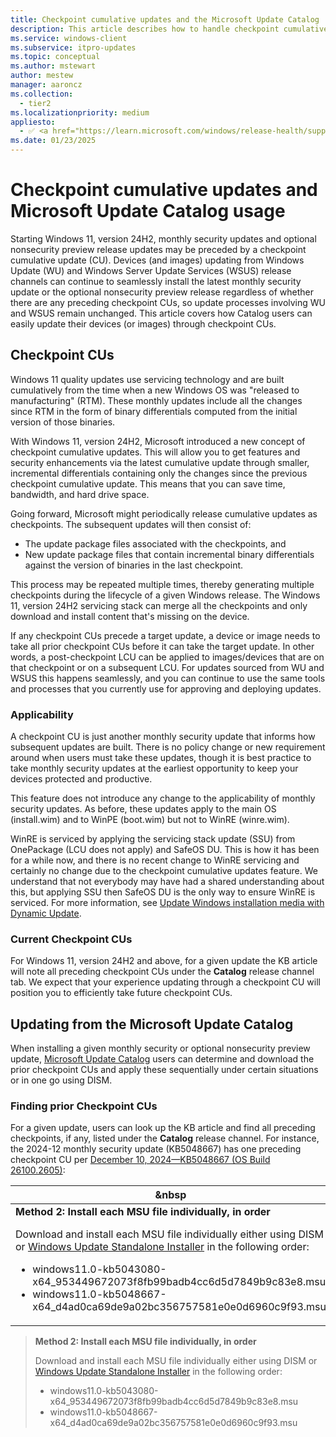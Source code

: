 ```yaml
---
title: Checkpoint cumulative updates and the Microsoft Update Catalog
description: This article describes how to handle checkpoint cumulative updates when you use the Microsoft Update Catalog to update devices and images.
ms.service: windows-client
ms.subservice: itpro-updates
ms.topic: conceptual
ms.author: mstewart
author: mestew
manager: aaroncz
ms.collection:
  - tier2
ms.localizationpriority: medium
appliesto: 
  - ✅ <a href="https://learn.microsoft.com/windows/release-health/supported-versions-windows-client" target="_blank">Windows 11, version 24H2 and later</a>
ms.date: 01/23/2025
---
```


# Checkpoint cumulative updates and Microsoft Update Catalog usage

Starting Windows 11, version 24H2, monthly security updates and optional nonsecurity preview release updates may be preceded by a checkpoint cumulative update (CU). Devices (and images) updating from Windows Update (WU) and Windows Server Update Services (WSUS) release channels can continue to seamlessly install the latest monthly security update or the optional nonsecurity preview release regardless of whether there are any preceding checkpoint CUs, so update processes involving WU and WSUS remain unchanged. This article covers how Catalog users can easily update their devices (or images) through checkpoint CUs.

## Checkpoint CUs

Windows 11 quality updates use servicing technology and are built cumulatively from the time when a new Windows OS was "released to manufacturing" (RTM). These monthly updates include all the changes since RTM in the form of binary differentials computed from the initial version of those binaries.

With Windows 11, version 24H2, Microsoft introduced a new concept of checkpoint cumulative updates. This will allow you to get features and security enhancements via the latest cumulative update through smaller, incremental differentials containing only the changes since the previous checkpoint cumulative update. This means that you can save time, bandwidth, and hard drive space.

Going forward, Microsoft might periodically release cumulative updates as checkpoints. The subsequent updates will then consist of:
- The update package files associated with the checkpoints, and
- New update package files that contain incremental binary differentials against the version of binaries in the last checkpoint.

This process may be repeated multiple times, thereby generating multiple checkpoints during the lifecycle of a given Windows release. The Windows 11, version 24H2 servicing stack can merge all the checkpoints and only download and install content that's missing on the device.

If any checkpoint CUs precede a target update, a device or image needs to take all prior checkpoint CUs before it can take the target update. In other words, a post-checkpoint LCU can be applied to images/devices that are on that checkpoint or on a subsequent LCU. For updates sourced from WU and WSUS this happens seamlessly, and you can continue to use the same tools and processes that you currently use for approving and deploying updates.

### Applicability

A checkpoint CU is just another monthly security update that informs how subsequent updates are built. There is no policy change or new requirement around when users must take these updates, though it is best practice to take monthly security updates at the earliest opportunity to keep your devices protected and productive.

This feature does not introduce any change to the applicability of monthly security updates. As before, these updates apply to the main OS (install.wim) and to WinPE (boot.wim) but not to WinRE (winre.wim).

WinRE is serviced by applying the servicing stack update (SSU) from OnePackage (LCU does not apply) and SafeOS DU. This is how it has been for a while now, and there is no recent change to WinRE servicing and certainly no change due to the checkpoint cumulative updates feature. We understand that not everybody may have had a shared understanding about this, but applying SSU then SafeOS DU is the only way to ensure WinRE is serviced. For more information, see [Update Windows installation media with Dynamic Update](media-dynamic-update.md).

### Current Checkpoint CUs
 
For Windows 11, version 24H2 and above, for a given update the KB article will note all preceding checkpoint CUs under the **Catalog** release channel tab. We expect that your experience updating through a checkpoint CU will position you to efficiently take future checkpoint CUs.

## Updating from the Microsoft Update Catalog

When installing a given monthly security or optional nonsecurity preview update, [Microsoft Update Catalog](https://www.catalog.update.microsoft.com) users can determine and download the prior checkpoint CUs and apply these sequentially under certain situations or in one go using DISM.

### Finding prior Checkpoint CUs

For a given update, users can look up the KB article and find all preceding checkpoints, if any, listed under the **Catalog** release channel. For instance, the 2024-12 monthly security update (KB5048667) has one preceding checkpoint CU per [December 10, 2024—KB5048667 (OS Build 26100.2605)](https://support.microsoft.com/topic/708755a6-d809-4a8a-8d20-53c4108590e6#ID0ELBD=Catalog):


|&nbsp|
|---|
|<b>Method 2: Install each MSU file individually, in order</b> <p>Download and install each MSU file individually either using DISM or [Windows Update Standalone Installer](https://support.microsoft.com/topic/799ba3df-ec7e-b05e-ee13-1cdae8f23b19) in the following order: <ul><li> windows11.0-kb5043080-x64_953449672073f8fb99badb4cc6d5d7849b9c83e8.msu </li> <li>windows11.0-kb5048667-x64_d4ad0ca69de9a02bc356757581e0e0d6960c9f93.msu </li></ul>|

> <b>Method 2: Install each MSU file individually, in order</b> <p>Download and install each MSU file individually either using DISM or [Windows Update Standalone Installer](https://support.microsoft.com/topic/799ba3df-ec7e-b05e-ee13-1cdae8f23b19) in the following order: <ul><li> windows11.0-kb5043080-x64_953449672073f8fb99badb4cc6d5d7849b9c83e8.msu </li> <li>windows11.0-kb5048667-x64_d4ad0ca69de9a02bc356757581e0e0d6960c9f93.msu </li></ul>
